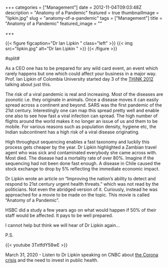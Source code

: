 +++
categories = ["Management"]
date = 2012-11-04T09:03:48Z
description = "Anatomy of a Pandemic"
featured = true
thumbnailImage = "lipkin.jpg"
slug = "anatomy-of-a-pandemic"
tags = ["Management"]
title = "Anatomy of a Pandemic"
featured_image = ""

+++

{{< figure figcaption="Dr Ian Lipkin " class="left" >}}
	{{< img src="lipkin.jpg" alt="Dr Ian Lipkin " >}}
{{< /figure >}}

#split#

As a CEO one has to be prepared for any wild card event, an event which rarely happens but one which could affect your business in a major way. Prof. Ian Lipkin of Colombia University started day 3 of the [THiNK 2012](http://thinkworks.in/guest-blog-the-risk-of-a-viral-pandemic-is-real-and-increasing/ "THiNK 2012") talking about just this.

The risk of a viral pandemic is real and increasing. Most of the diseases are zoonotic i.e. they originate in animals. Once a disease moves it can easily spread across a continent and beyond. SARS was the first pandemic of the 21st century. Interestingly one can map this spread pretty well and enable one also to see how fast a viral infection can spread. The high number of flights around the world makes it no longer an issue of us and them to be mobile. For various reasons such as population density, hygiene etc, the Indian subcontinent has a high risk of a viral disease originating.

High throughput sequencing enables a fast taxonomy and luckily this process gets cheaper by the year. Dr Lipkin highlighted a Zambian travel agent who was sick and contaminated everybody she came across with. Most died. The disease had a mortality rate of over 80%. Imagine if the sequencing had not been done fast enough. A disease in Chile caused the stock exchange to drop by 5% reflecting the immediate economic impact.

Dr Lipkin wrote an article on “Improving the nation’s ability to detect and respond to 21st century urgent health threats.” which was not read by the politicians. Not even the abridged version of it. Curiously, instead he was approached for a movie to be made on the topic. This movie is called “Anatomy of a Pandemic”.

HSBC did a study a few years ago on what would happen if 50% of their staff would be affected. It pays to be well prepared.

I cannot help but think we will hear of Dr Lipkin again…

P.S. 


{{< youtube 3TxtfdY58wE >}}


March 31, 2020 - Listen to Dr Lipkin speaking on CNBC about [the Corona crisis](https://www.cnbc.com/2020/03/31/dr-ian-lipkin-coronavirus-shows-need-for-public-health-investment.html "The Corona crisis and the need to invest in public health") and the need to invest in public health.